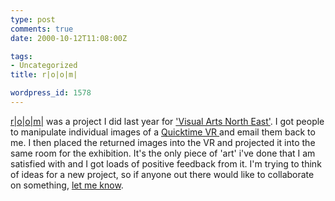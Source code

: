 ```yaml
---
type: post
comments: true
date: 2000-10-12T11:08:00Z

tags:
- Uncategorized
title: r|o|o|m|

wordpress_id: 1578
---
```


[r|o|o|m|](http://www.unn.ac.uk/~inmj2/room/) was a project I did last year for ['Visual Arts North East'](http://www.vane.org). I got people to manipulate individual images of a [Quicktime VR ](http://www.apple.com/quicktime/qtvr/) and email them back to me. I then placed the returned images into the VR and projected it into the same room for the exhibition. It's the only piece of 'art' i've done that I am satisfied with and I got loads of positive feedback from it. I'm trying to think of ideas for a new project, so if anyone out there would like to collaborate on something, [let me know](mailto:matt@frownland.com).
